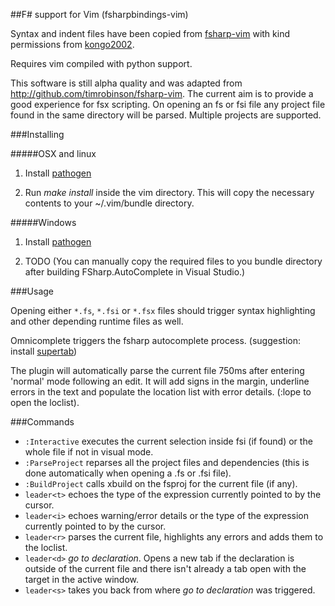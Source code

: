 ##F# support for Vim (fsharpbindings-vim)

Syntax and indent files have been copied from [fsharp-vim](http://github.com/kongo2002/fsharp-vim) with kind permissions from [kongo2002](https://github.com/kongo2002).

Requires vim compiled with python support. 

This software is still alpha quality and was adapted from http://github.com/timrobinson/fsharp-vim. The current aim is to provide a good experience for fsx scripting. On opening an fs or fsi file any project file found in the same directory will be parsed. Multiple projects are supported. 

###Installing 

#####OSX and linux

1. Install [pathogen](https://github.com/tpope/vim-pathogen)

2. Run *make install* inside the vim directory. This will copy the necessary contents to your ~/.vim/bundle directory.

#####Windows

1. Install [pathogen](https://github.com/tpope/vim-pathogen)

2. TODO (You can manually copy the required files to you bundle directory after building FSharp.AutoComplete in Visual Studio.)

###Usage

Opening either `*.fs`, `*.fsi` or `*.fsx` files should trigger syntax highlighting and other depending runtime files as well.

Omnicomplete triggers the fsharp autocomplete process. (suggestion: install [supertab](https://github.com/ervandew/supertab))

The plugin will automatically parse the current file 750ms after entering 'normal' mode following an edit. It will add signs in the margin, underline errors in the text and populate the location list with error details. (:lope to open the loclist). 

###Commands

* `:Interactive` executes the current selection inside fsi (if found) or the whole file if not in visual mode.
* `:ParseProject` reparses all the project files and dependencies (this is done automatically when opening a .fs or .fsi file).
* `:BuildProject` calls xbuild on the fsproj for the current file (if any).
* `leader<t>` echoes the type of the expression currently pointed to by the cursor.
* `leader<i>` echoes warning/error details or the type of the expression currently pointed to by the cursor.
* `leader<r>` parses the current file, highlights any errors and adds them to the loclist.
* `leader<d>` _go to declaration_. Opens a new tab if the declaration is outside of the current file and there isn't already a tab open with the target in the active window.  
* `leader<s>` takes you back from where _go to declaration_ was triggered. 

